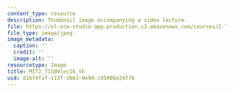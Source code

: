 ```yaml
---
content_type: resource
description: Thumbnail image accompanying a video lecture.
file: https://ol-ocw-studio-app-production.s3.amazonaws.com/courses/2-71-optics-spring-2009/d1674faf113f36630e94c9590be24770_MIT2_71S09lec16_th.jpg
file_type: image/jpeg
image_metadata:
  caption: ''
  credit: ''
  image-alt: ''
resourcetype: Image
title: MIT2_71S09lec16_th
uid: d1674faf-113f-3663-0e94-c9590be24770
---
```

